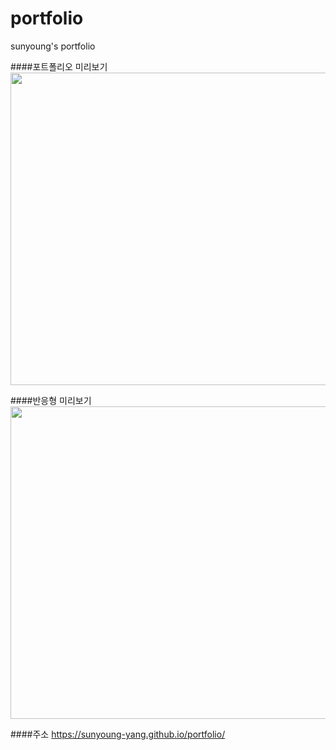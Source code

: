 # portfolio
 sunyoung's portfolio
 
####포트폴리오 미리보기
<img src="https://user-images.githubusercontent.com/65889734/151298701-54fc42b6-a1d8-4da7-bcd2-899e7c6edf31.mp4" width="800" height="500">

####반응형 미리보기
<img src="https://user-images.githubusercontent.com/65889734/151298803-ce8f64c5-b514-4890-adc6-c86d0770e4fd.mp4" width="800" height="500">
 
####주소
https://sunyoung-yang.github.io/portfolio/
